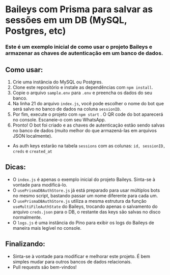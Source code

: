 # Baileys com Prisma para salvar as sessões em um DB (MySQL, Postgres, etc)

### Este é um exemplo inicial de como usar o projeto Baileys e armazenar as chaves de autenticação em um banco de dados.

## Como usar:

1. Crie uma instância do MySQL ou Postgres.
2. Clone este repositório e instale as dependências com `npm install`.
3. Copie o arquivo `sample.env` para `.env` e preencha os dados do seu banco.
4. Na linha 21 do arquivo `index.js`, você pode escolher o nome do bot que será salvo no banco de dados na coluna `sessionID`.
5. Por fim, execute o projeto com `npm start` . O QR code do bot aparecerá no console. Escaneie-o com seu WhatsApp.
6. Pronto! O bot foi criado e as chaves de autenticação estão sendo salvas no banco de dados (muito melhor do que armazená-las em arquivos JSON localmente).
- As auth keys estarão na tabela `sessions` com as colunas: `id, sessionID, creds` e `created_at`

## Dicas:

- O `index.js` é apenas o exemplo inicial do projeto Baileys. Sinta-se à vontade para modificá-lo.
- O `usePrismaDBAuthStore.js` já está preparado para usar múltiplos bots no mesmo script, bastando passar um nome diferente para cada um.
- O `usePrismaDBAuthStore.js` utiliza a mesma estrutura da função `useMultiFileAuthState` do Baileys, trocando apenas o salvamento do arquivo `creds.json` para o DB, o restante das keys são salvas no disco normalmente.
- O `logs.js` é uma instância do Pino para exibir os logs do Baileys de maneira mais legível no console.

## Finalizando:

- Sinta-se à vontade para modificar e melhorar este projeto. É bem simples mudar para outros bancos de dados relacionais.
- Pull requests são bem-vindos!